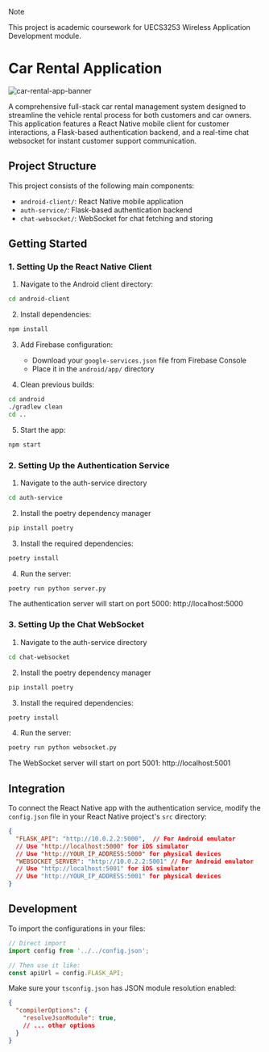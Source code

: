 > [!NOTE]
> This project is academic coursework for UECS3253 Wireless Application Development module.

# Car Rental Application
![car-rental-app-banner](https://github.com/user-attachments/assets/cffada5a-a9a5-4a45-8b2f-288844eab0d0)

A comprehensive full-stack car rental management system designed to streamline the vehicle rental process for both customers and car owners. This application features a React Native mobile client for customer interactions, a Flask-based authentication backend, and a real-time chat websocket for instant customer support communication.

## Project Structure

This project consists of the following main components:

- `android-client/`: React Native mobile application
- `auth-service/`: Flask-based authentication backend
- `chat-websocket/`: WebSocket for chat fetching and storing

## Getting Started

### 1. Setting Up the React Native Client

1. Navigate to the Android client directory:
```bash
cd android-client
```

2. Install dependencies:
```bash
npm install
```

3. Add Firebase configuration:
   - Download your `google-services.json` file from Firebase Console
   - Place it in the `android/app/` directory

4. Clean previous builds:
```bash
cd android
./gradlew clean
cd ..
```

5. Start the app:
```bash
npm start
```

### 2. Setting Up the Authentication Service

1. Navigate to the auth-service directory
```bash
cd auth-service
```

2. Install the poetry dependency manager
```bash
pip install poetry
```

3. Install the required dependencies:
```bash
poetry install
```

4. Run the server:
```bash
poetry run python server.py
```

The authentication server will start on port 5000: http://localhost:5000

### 3. Setting Up the Chat WebSocket

1. Navigate to the auth-service directory
```bash
cd chat-websocket
```

2. Install the poetry dependency manager
```bash
pip install poetry
```

3. Install the required dependencies:
```bash
poetry install
```

4. Run the server:
```bash
poetry run python websocket.py
```

The WebSocket server will start on port 5001: http://localhost:5001

## Integration

To connect the React Native app with the authentication service, modify the `config.json` file in your React Native project's `src` directory:

```json
{
  "FLASK_API": "http://10.0.2.2:5000",  // For Android emulator
  // Use "http://localhost:5000" for iOS simulator
  // Use "http://YOUR_IP_ADDRESS:5000" for physical devices
  "WEBSOCKET_SERVER": "http://10.0.2.2:5001" // For Android emulator
  // Use "http://localhost:5001" for iOS simulator
  // Use "http://YOUR_IP_ADDRESS:5001" for physical devices
}
```
## Development
To import the configurations in your files:

```typescript
// Direct import
import config from '../../config.json';

// Then use it like:
const apiUrl = config.FLASK_API;
```

Make sure your `tsconfig.json` has JSON module resolution enabled:

```json
{
  "compilerOptions": {
    "resolveJsonModule": true,
    // ... other options
  }
}
```